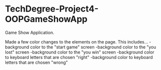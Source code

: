 # TechDegree-Project4-OOPGameShowApp

Game Show Application.

Made a few color changes to the elements on the page. This includes...
-background color to the "start game" screen
-background color to the "you lost" screen
-background color to the "you win" screen
-background color to keyboard letters that are chosen "right"
-background color to keyboard letters that are chosen "wrong"
